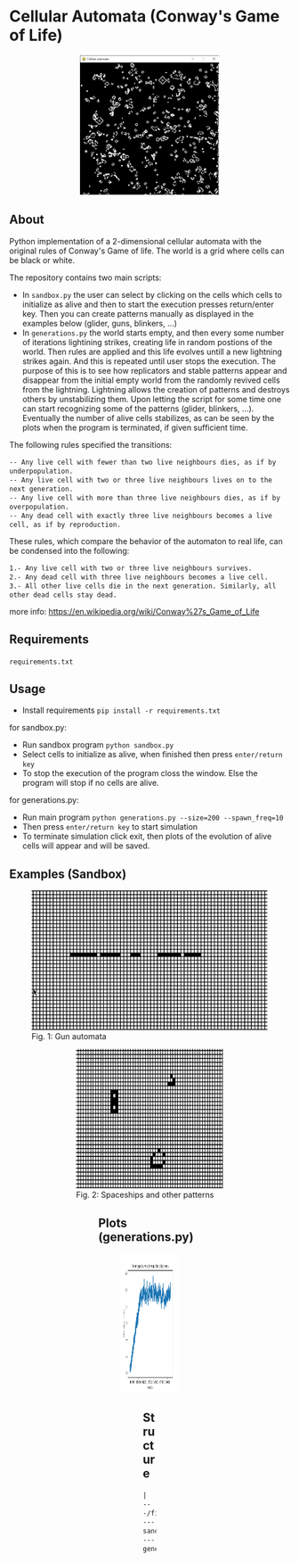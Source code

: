 # Cellular Automata (Conway's Game of Life)
<p align="center">
  <img src = "files/world.png" height="250"/>
<p/>
   
## About
Python implementation of a 2-dimensional cellular automata with the original rules of Conway's Game of life. The world is a grid where cells can be black or white.

The repository contains two main scripts:
* In `sandbox.py` the user can select by clicking on the cells which cells to initialize as alive and then to start the execution presses return/enter key. Then you can create patterns manually as displayed in the examples below (glider, guns, blinkers, ...)
* In `generations.py` the world starts empty, and then every some number of iterations lightining strikes, creating life in random postions of the world. Then rules are applied and this life evolves untill a new lightning strikes again. And this is repeated until user stops the execution. The purpose of this is to see how replicators and stable patterns appear and disappear from the initial empty world from the randomly revived cells from the lightning. Lightning allows the creation of patterns and destroys others by unstabilizing them. Upon letting the script for some time one can start recognizing some of the patterns (glider, blinkers, ...). Eventually the number of alive cells stabilizes, as can be seen by the plots when the program is terminated, if given sufficient time.

 The following rules specified the transitions:
```
-- Any live cell with fewer than two live neighbours dies, as if by underpopulation.
-- Any live cell with two or three live neighbours lives on to the next generation.
-- Any live cell with more than three live neighbours dies, as if by overpopulation.
-- Any dead cell with exactly three live neighbours becomes a live cell, as if by reproduction.
```
These rules, which compare the behavior of the automaton to real life, can be condensed into the following:
```
1.- Any live cell with two or three live neighbours survives.
2.- Any dead cell with three live neighbours becomes a live cell.
3.- All other live cells die in the next generation. Similarly, all other dead cells stay dead.
```
more info: https://en.wikipedia.org/wiki/Conway%27s_Game_of_Life

## Requirements
`requirements.txt`

## Usage
* Install requirements `pip install -r requirements.txt`

for sandbox.py:
* Run sandbox program `python sandbox.py`
* Select cells to initialize as alive, when finished then press `enter/return key`
* To stop the execution of the program closs the window. Else the program will stop if no cells are alive.

for generations.py:
* Run main program `python generations.py --size=200 --spawn_freq=10`
* Then press `enter/return key` to start simulation
* To terminate simulation click exit, then plots of the evolution of alive cells will appear and will be saved.

## Examples (Sandbox)
<figure>
  <img src = "files/gun_automata.gif" height="250"/>
  <figcaption>Fig. 1: Gun automata <figcaption/>
<figure/>

<figure>
  <img src = "files/spaceships_automata.gif" height="250"/>
  <figcaption>Fig. 2: Spaceships and other patterns <figcaption/>
<figure/>

## Plots (generations.py)
<figure>
  <img src = "files/percentage_cells_iterations.png" height="250"/>
<figure/>
  
## Structure
```
|
---/files
--- sandbox.py
--- generations.py
```

